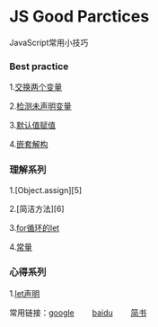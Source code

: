 # JS Good Parctices

JavaScript常用小技巧



### Best practice

1.[交换两个变量][101]

2.[检测未声明变量][102]

3.[默认值赋值][103]

4.[嵌套解构][104]



### 理解系列

1.[Object.assign][5]

2.[简洁方法][6]

3.[for循环的let][9]

4.[常量][10]



### 心得系列

1.[let声明][8]







常用链接：[google][02] &emsp;&emsp;[baidu][01] &emsp;&emsp;[简书][03]



[01]: https://www.baidu.com/
[02]:https://www.google.com/
[03]:https://www.jianshu.com/u/38cda4df3e4c





[101]:https://github.com/shuzewu/JS-Good-Practices/blob/master/JS/%E6%9C%80%E4%BD%B3%E5%AE%9E%E8%B7%B5%E7%B3%BB%E5%88%97/%E4%BA%A4%E6%8D%A2%E4%B8%A4%E4%B8%AA%E5%8F%98%E9%87%8F.md	"交换两个变量"
[102]:https://github.com/shuzewu/JS-Good-Practices/blob/master/JS/%E6%9C%80%E4%BD%B3%E5%AE%9E%E8%B7%B5%E7%B3%BB%E5%88%97/%E6%A3%80%E6%B5%8B%E6%9C%AA%E5%A3%B0%E6%98%8E%E5%8F%98%E9%87%8F.md	"检测未声明变量"
[103]: https://github.com/shuzewu/JS-Good-Practices/blob/master/JS/%E6%9C%80%E4%BD%B3%E5%AE%9E%E8%B7%B5%E7%B3%BB%E5%88%97/%E9%BB%98%E8%AE%A4%E5%80%BC%E8%B5%8B%E5%80%BC.md	"默认值赋值"
[104]:https://github.com/shuzewu/JS-Good-Practices/blob/master/JS/%E6%9C%80%E4%BD%B3%E5%AE%9E%E8%B7%B5%E7%B3%BB%E5%88%97/%E5%B5%8C%E5%A5%97%E8%A7%A3%E6%9E%84.md	"默认值赋值"
[8]:https://github.com/shuzewu/JS-Good-Practices/blob/master/JS/%E5%BF%83%E5%BE%97%E7%B3%BB%E5%88%97/let%E5%A3%B0%E6%98%8E.md
[9]:https://github.com/shuzewu/JS-Good-Practices/blob/master/JS/%E6%B7%B1%E5%85%A5%E7%90%86%E8%A7%A3%E7%B3%BB%E5%88%97/for%E5%BE%AA%E7%8E%AF%E7%9A%84let.md
[10]:https://github.com/shuzewu/JS-Good-Practices/blob/master/JS/%E6%B7%B1%E5%85%A5%E7%90%86%E8%A7%A3%E7%B3%BB%E5%88%97/%E5%B8%B8%E9%87%8F.md
[11]:https://github.com/shuzewu/JS-Good-Practices/blob/master/JS/%E6%9C%80%E4%BD%B3%E5%AE%9E%E8%B7%B5%E7%B3%BB%E5%88%97/%E9%BB%98%E8%AE%A4%E5%80%BC%E8%B5%8B%E5%80%BC.md
[12]:https://github.com/shuzewu/JS-Good-Practices/blob/master/JS/%E6%9C%80%E4%BD%B3%E5%AE%9E%E8%B7%B5%E7%B3%BB%E5%88%97/%E5%B5%8C%E5%A5%97%E8%A7%A3%E6%9E%84.md